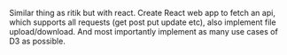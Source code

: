 Similar thing as ritik but with react.
Create React web app to fetch an api, which supports all requests (get post put update etc), also implement file upload/download. And most importantly implement as many use cases of D3 as possible.
